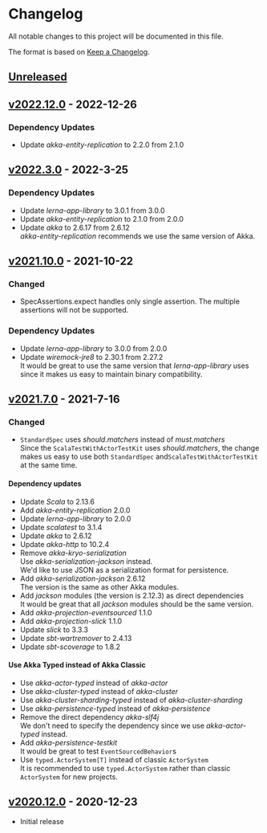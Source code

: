 # Changelog
All notable changes to this project will be documented in this file.

The format is based on [Keep a Changelog](https://keepachangelog.com/en/1.0.0/).

## [Unreleased]
[Unreleased]: https://github.com/lerna-stack/lerna.g8/compare/main...develop


## [v2022.12.0] - 2022-12-26
[v2022.12.0]: https://github.com/lerna-stack/lerna.g8/compare/v2022.3.0...v2022.12.0

### Dependency Updates
- Update *akka-entity-replication* to 2.2.0 from 2.1.0


## [v2022.3.0] - 2022-3-25
[v2022.3.0]: https://github.com/lerna-stack/lerna.g8/compare/v2021.10.0...v2022.3.0

### Dependency Updates
- Update *lerna-app-library* to 3.0.1 from 3.0.0
- Update *akka-entity-replication* to 2.1.0 from 2.0.0
- Update *akka* to 2.6.17 from 2.6.12  
  *akka-entity-replication* recommends we use the same version of Akka.


## [v2021.10.0] - 2021-10-22
[v2021.10.0]: https://github.com/lerna-stack/lerna.g8/compare/v2021.7.0...v2021.10.0

### Changed
- SpecAssertions.expect handles only single assertion.
  The multiple assertions will not be supported.

### Dependency Updates
- Update *lerna-app-library* to 3.0.0 from 2.0.0
- Update *wiremock-jre8* to 2.30.1 from 2.27.2  
  It would be great to use the same version that *lerna-app-library* uses
  since it makes us easy to maintain binary compatibility.


## [v2021.7.0] - 2021-7-16
[v2021.7.0]: https://github.com/lerna-stack/lerna.g8/compare/v2020.12.0...v2021.7.0
### Changed
- `StandardSpec` uses *should.matchers* instead of *must.matchers*  
  Since the `ScalaTestWithActorTestKit` uses *should.matchers*,
  the change makes us easy to use both `StandardSpec` and`ScalaTestWithActorTestKit` at the same time.

#### Dependency updates
- Update *Scala* to 2.13.6
- Add *akka-entity-replication* 2.0.0
- Update *lerna-app-library* to 2.0.0
- Update *scalatest* to 3.1.4
- Update *akka* to 2.6.12
- Update *akka-http* to 10.2.4
- Remove *akka-kryo-serialization*  
  Use *akka-serialization-jackson* instead.  
  We'd like to use JSON as a serialization format for persistence.
- Add *akka-serialization-jackson* 2.6.12  
  The version is the same as other Akka modules.
- Add *jackson* modules (the version is 2.12.3) as direct dependencies  
  It would be great that all *jackson* modules should be the same version.
- Add *akka-projection-eventsourced* 1.1.0
- Add *akka-projection-slick* 1.1.0
- Update *slick* to 3.3.3
- Update *sbt-wartremover* to 2.4.13
- Update *sbt-scoverage* to 1.8.2

#### Use Akka Typed instead of Akka Classic
- Use *akka-actor-typed* instead of *akka-actor*
- Use *akka-cluster-typed* instead of *akka-cluster*
- Use *akka-cluster-sharding-typed* instead of *akka-cluster-sharding*
- Use *akka-persistence-typed* instead of *akka-persistence*
- Remove the direct dependency *akka-slf4j*  
    We don't need to specify the dependency since we use *akka-actor-typed* instead.
- Add *akka-persistence-testkit*  
    It would be great to test `EventSourcedBehavior`s
- Use `typed.ActorSystem[T]` instead of classic `ActorSystem`  
    It is recommended to use `typed.ActorSystem` rather than classic `ActorSystem` for new projects.

## [v2020.12.0] - 2020-12-23
[v2020.12.0]: https://github.com/lerna-stack/lerna.g8/releases/tag/v2020.12.0
- Initial release
